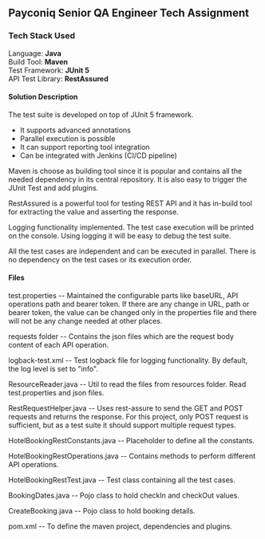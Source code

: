 ## Payconiq Senior QA Engineer Tech Assignment 

### Tech Stack Used
Language: <b>Java</b></br>
Build Tool: <b>Maven</b></br>
Test Framework: <b>JUnit 5</b></br>
API Test Library: <b>RestAssured</b>

#### Solution Description
The test suite is developed on top of JUnit 5 framework.</br>
* It supports advanced annotations
* Parallel execution is possible
* It can support reporting tool integration
* Can be integrated with Jenkins (CI/CD pipeline)

Maven is choose as building tool since it is popular and contains all the needed dependency in its central repository. It is also easy to trigger
the JUnit Test and add plugins.

RestAssured is a powerful tool for testing REST API and it has in-build tool for extracting the value and asserting the response.

Logging functionality implemented. The test case execution will be printed on the console. Using logging it will be easy to debug the test suite.

All the test cases are independent and can be executed in parallel. There is no dependency on the test cases or its execution order.

#### Files
test.properties -- Maintained the configurable parts like baseURL, API operations path and bearer token. If there are any change in URL, path or
bearer token, the value can be changed only in the properties file and there will not be any change needed at other places.

requests folder --  Contains the json files which are the request body content of each API operation.

logback-test.xml -- Test logback file for logging functionality. By default, the log level is set to "info".

ResourceReader.java -- Util to read the files from resources folder. Read test.properties and json files.

RestRequestHelper.java -- Uses rest-assure to send the GET and POST requests and returns the response. For this project, only POST request is
sufficient, but as a test suite it should support multiple request types.

HotelBookingRestConstants.java -- Placeholder to define all the constants.

HotelBookingRestOperations.java -- Contains methods to perform different API operations.

HotelBookingRestTest.java -- Test class containing all the test cases.

BookingDates.java -- Pojo class to hold checkIn and checkOut values.

CreateBooking.java -- Pojo class to hold booking details.

pom.xml -- To define the maven project, dependencies and plugins.

